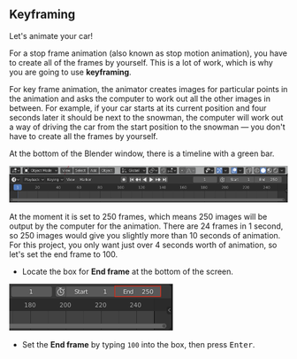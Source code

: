 ## Keyframing

Let's animate your car!

For a stop frame animation (also known as stop motion animation), you have to create all of the frames by yourself. This is a lot of work, which is why you are going to use **keyframing**.

For key frame animation, the animator creates images for particular points in the animation and asks the computer to work out all the other images in between. For example, if your car starts at its current position and four seconds later it should be next to the snowman, the computer will work out a way of driving the car from the start position to the snowman — you don't have to create all the frames by yourself.

At the bottom of the Blender window, there is a timeline with a green bar.

![Timeline](images/blender-timeline.png)

At the moment it is set to 250 frames, which means 250 images will be output by the computer for the animation. There are 24 frames in 1 second, so 250 images would give you slightly more than 10 seconds of animation. For this project, you only want just over 4 seconds worth of animation, so let's set the end frame to 100.

+ Locate the box for **End frame** at the bottom of the screen.

![End frame](images/end-frame.png)

+ Set the **End frame** by typing `100` into the box, then press <kbd>Enter</kbd>.
